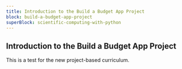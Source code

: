 ```yaml
---
title: Introduction to the Build a Budget App Project
block: build-a-budget-app-project
superBlock: scientific-computing-with-python
---
```


## Introduction to the Build a Budget App Project

This is a test for the new project-based curriculum.
